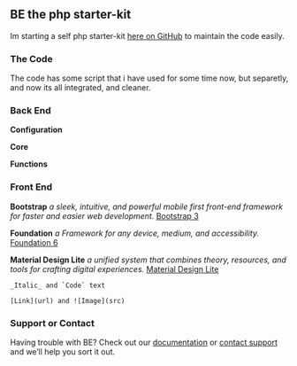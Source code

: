 ## BE the php starter-kit

Im starting a self php starter-kit [here on GitHub](https://github.com/carlvallory/carlvallory/edit/master/index.md) to maintain the code easily.

### The Code

The code has some script that i have used for some time now, but separetly, and now its all integrated, and cleaner.

### Back End

**Configuration**

**Core**

**Functions**


### Front End

**Bootstrap**
_a sleek, intuitive, and powerful mobile first front-end framework for faster and easier web development._
[Bootstrap 3](http://getbootstrap.com/)

**Foundation**
_a Framework for any device, medium, and accessibility._
[Foundation 6](http://foundation.zurb.com/)

**Material Design Lite**
_a unified system that combines theory, resources, and tools for crafting digital experiences._
[Material Design Lite](https://getmdl.io/)

```FrontEnd
_Italic_ and `Code` text

[Link](url) and ![Image](src)
```

### Support or Contact

Having trouble with BE? Check out our [documentation](https://help.github.com/categories/github-pages-basics/) or [contact support](https://github.com/contact) and we’ll help you sort it out.
